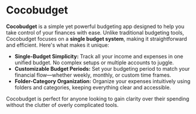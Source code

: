 # Cocobudget  

**Cocobudget** is a simple yet powerful budgeting app designed to help you take control of your finances with ease. Unlike traditional budgeting tools, Cocobudget focuses on a **single budget system**, making it straightforward and efficient. Here's what makes it unique:  

- **Single-Budget Simplicity:** Track all your income and expenses in one unified budget. No complex setups or multiple accounts to juggle.  
- **Customizable Budget Periods:** Set your budgeting period to match your financial flow—whether weekly, monthly, or custom time frames.  
- **Folder-Category Organization:** Organize your expenses intuitively using folders and categories, keeping everything clear and accessible.  

Cocobudget is perfect for anyone looking to gain clarity over their spending without the clutter of overly complicated tools.  
